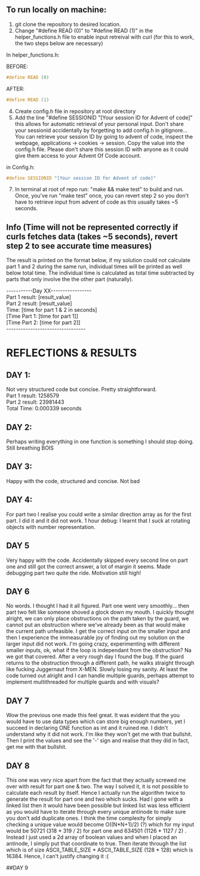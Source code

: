 ## To run locally on machine:

1. git clone the repository to desired location.
2. Change "#define READ (0)" to "#define READ (1)" in the helper_functions.h file to enable input retreival with curl (for this to work, the two steps below are necessary)


In helper_functions.h:

BEFORE:
```c
#define READ (0)
```
AFTER:
```c
#define READ (1)
```

4. Create config.h file in repository at root directory
5. Add the line "#define SESSIONID "[Your session ID for Advent of code]" this allows for automatic retrieval of your personal input. Don't share your sessionid accidentally by forgetting to add config.h in gitignore...
   You can retrieve your session ID by going to advent of code, inspect the webpage, applications -> cookies -> session. Copy the value into the config.h file. Please don't share this session ID with anyone as it could give
   them access to your Advent Of Code account.

 in Config.h:
```c
#define SESSIONID "[Your session ID for Advent of code]"
```
7. In terminal at root of repo run: "make && make test" to build and run. Once, you've run "make test" once, you can revert step 2 so you don't have to retrieve input from advent of code as this usually takes ~5 seconds.


## Info   (Time will not be represented correctly if curls fetches data (takes ~5 seconds), revert step 2 to see accurate time measures)
The result is printed on the format below, if my solution could not calculate part 1 and 2 during the same run, individual times will be printed as well below total time. The individual time is calculated as total time subtracted by 
parts that only involve the the other part (naturally).

\-----------Day XX-----------------  
Part 1 result: [result_value]  
Part 2 result: [result_value]  
Time: [time for part 1 & 2 in seconds]  
[Time Part 1: [time for part 1]]  
[Time Part 2: [time for part 2]]  
\---------------------------------

# REFLECTIONS & RESULTS

## DAY 1:
Not very structured code but concise. Pretty straightforward.  
Part 1 result:  1258579  
Part 2 result:  23981443  
Total Time:     0.000339 seconds  

## DAY 2:
Perhaps writing everything in one function is something I should stop doing. Still breathing BOIS

## DAY 3:
Happy with the code, structured and concise. Not bad

## DAY 4:
For part two I realise you could write a similar direction array as for the first part. I did it and it did not work.
1 hour debug: I learnt that I suck at rotating objects with number representation.

## DAY 5
Very happy with the code. Accidentally skipped every second line on part one and still got the correct answer, a lot of margin it seems. Made debugging part two
quite the ride. Motivation still high!


## DAY 6
No words. I thought I had it all figured. Part one went very smoothly... then part two felt like someone shoved a glock down my mouth. I quickly thought alright,
we can only place obstructions on the path taken by the guard, we cannot put an obstruction where we've already been as that would make the current path unfeasible. I get the correct input
on the smaller input and then I experience the immeasurable joy of finding out my solution on the larger input did not work. I'm going crazy,  experimenting with different smaller inputs, ok, what if
the loop is independant from the obstruction? Na we got that covered. After a very rough day I found the bug. If the guard returns to the obstruction through a different path, he walks straight through like fucking
Juggernaut from X-MEN. Slowly losing my sanity. At least the code turned out alright and I can handle multiple guards, perhaps attempt to implement multithreaded for multiple guards and with visuals?

## DAY 7
Wow the previous one made this feel great. It was evident that the you would have to use data types which can store big enough numbers, yet I succeed in declaring ONE function as int and it ruined me. I didn't understand why it did not work. I'm
like they won't get me with that bullshit. Then I print the values and see the '-' sign and realise that they did in fact, get me with that bullshit.

## DAY 8
This one was very nice apart from the fact that they actually screwed me over with result for part one & two. The way I solved it, it is not possible to calculate each result by itself. Hence I actually run the algorithm
twice to generate the result for part one and two which sucks. Had I gone with a linked list then it would have been possible but linked list was less efficient as you would have to iterate through every unique 
antinode to make sure you don't add duplicate ones. I think the time complexity for simply checking a unique value would become O((N*N+1)/2) (?) which for my input would be 50721  (318 \* 319 / 2)  for part one and 634501  (1126 \* 1127 / 2)  . Instead I just used a 2d array of boolean values and when I placed an antinode, I simply put that coordinate to true. Then iterate through the list which is of size ASCII_TABLE_SIZE * ASCII_TABLE_SIZE  (128 \* 128)  which is 16384. Hence, I can't justify changing it :(

##DAY 9
